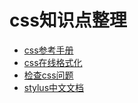 # css知识点整理

- [css参考手册](http://css.doyoe.com/)
- [css在线格式化](http://tool.lu/css/)
- [检查css问题](http://csslint.net/)
- [stylus中文文档](http://www.zhangxinxu.com/jq/stylus/selectors.php)
